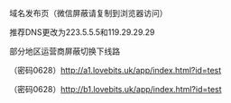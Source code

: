 域名发布页（微信屏蔽请复制到浏览器访问）

推荐DNS更改为223.5.5.5和119.29.29.29

部分地区运营商屏蔽切换下线路


（密码0628）http://a1.lovebits.uk/app/index.html?id=test


（密码0628）http://b1.lovebits.uk/app/index.html?id=test
